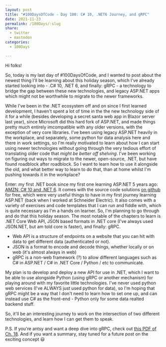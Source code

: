 ```yaml
---
layout: post
title: "#100DaysOfCode - Day 100: C# 10, .NET6 Journey, and gRPC"
date: 2021-11-23
permalink: /100Days/:slug
share:
  - twitter
  - mastodon
categories:
  - 100Days

---
```


Hi folks!

So, today is my last day of #100DaysOfCode, and I wanted to post about the newest thing I'll be learning about this holiday season, which I've already started looking into - .C# 10, .NET 6, and finally: gRPC - a technology to bridge the gap between these new technologies, and legacy ASP.NET apps which might not be worthwhile to migrate to the newer frameworks.

While I've been in the .NET ecosystem off and on since I first learned development, I haven't spent a lot of time in the the new technology side of it for a while (besides developing a secret santa web app in Blazor server last year), since Microsoft did this hard fork of ASP.NET, and made things pretty much entirely imcompatible with any older versions, with the exception of very core libraries. I've been using legacy ASP.NET heavily in the workplace, and separately, some python for data analysis here and there in work settings, so I'm really motivated to learn about how I can start using newer technologies without going through the very tedious effort of translating older code that *might be better off shelving*. I've been working on figuring out ways to migrate to the newer, open-source, .NET, but have found roadblock after roadblock. So I want to learn how to use it alongside the old, and what better way to learn to do that, than at home whilst I'm pushing towards it in the workplace?

Enter: my first .NET book since my first one learning ASP.NET 5 years ago: [AMZN: C# 10 and .NET 6](https://www.amazon.com/Mark-J-Price/e/B071DW3QGN/). It  comes with the source code solutions [on github](https://github.com/markjprice/cs10dotnet6) for free, which were very useful things to have in my first journey learning ASP.NET (back when I worked at Schneider Electric). It also comes with a variety of exercises and code templates that I can run and fiddle with, which is quite necessary as I'm a hands on learner. So, I'm planning to go through and do that this holiday season. The most notable of the chapters to learn is .NET Core Web API, JSON based formats in .NET core (I've always used JSON.NET, but am told core is faster), and finally: gRPC.

- Web API is a structure of endpoints on a website that you can hit with data to get different data (authenticated or not).
- JSON is a format to encode and decode things, whether locally or on web (it's almost always in web)
- gRPC is a non-web framework (?) to allow different languages such as C# in ASP.NET / C# in .NET Core / Python / etc to communicate.

My plan is to develop and deploy a new API for use in .NET, which I want to be able to use alongside Python (using gRPC or another mechanism) for playing around with my favorite little technologies. I've never used python web services (I've ALWAYS just used python for data), so I'm hoping that gRPC might be a way that I don't need to learn how to set one up, and can instead use C# as the front-end - Python only for some data realted backend stuff. 

So, it'll be an interesting journey to work on the intersection of two different technologies, and learn how I can get them to speak. 


P.S. If you're antsy and want a deep dive into gRPC, check out [this PDF of Ch. 18](https://github.com/markjprice/cs10dotnet6/blob/main/9781801077361_Bonus_Content.pdf). And if you want a summary, stay tuned for a future post on the exciting concept :smiley:
